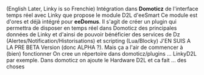 (English Later, Linky is so Frenchie)
Intégration dans **Domoticz** de l'interface temps réel avec Linky que propose le module D2L d'eeSmart
Ce module est d'ores et déjà intégré pour **eeDomus**.
Il s'agit de créer un plugin qui permettra de disposer en temps réel dans Domoticz des principales données de Linky et d'ainsi de pouvoir bénéficier des services de Dz (Alertes/Notification/Historisations) et scripting (Lua/Blocky) 
J'EN SUIS A LA PRE BETA Version (donc ALPHA ?). Mais ça a l'air de commencer à (bien) fonctionner On cree un répertoire dans domoticz/plugins ... LinkyD2L par exemple. Dans domoticz on ajoute le Hardware D2L et ca fait ... des choses
<!--stackedit_data:
eyJoaXN0b3J5IjpbMTg2MzI0NTYxMF19
-->
